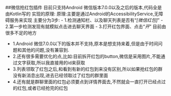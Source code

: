 ##微信抢红包插件
目前只支持Android 微信版本7.0.0以及之后的版本,代码全是由Kotlin写的
实现的原理:
    原理:主要是通过Android的AccessibilityService,无障碍服务来实现
    主要分为3步:
    - 1.检测通知栏、以及聊天列表是否有“*[微信红包]*”
    - 2.第一步检测发现有就模拟点击进去聊天界面
    - 3.打开红包界面、点击“*开*”
目前由很多不足的地方
   - 1.Android 微信7.0.0以下的版本并不支持,原本是想支持来着,但是由于时间问题和其他的问题,没有兼容到.
   - 2.还有很多需要优化的点,比如:目前拆开红包的button,微信是采用图片,不能通过文字获取,所以我直接用的id来获取
   - 3.列表领取了红包之后,和看到有新的红包到来没有区别,所以如果抢红包的群没有新消息出现,进去已经领取过了红包的群里面
   - 4.还有就是群聊里面的红包必须要点到详情界面去,不然就会一直打开已经点过的红包,或者已经抢完的红包
